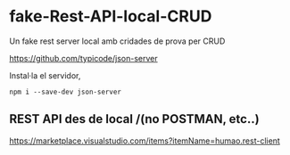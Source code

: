 # fake-Rest-API-local-CRUD
Un fake rest server local amb cridades de prova per CRUD

https://github.com/typicode/json-server

Instal·la el servidor,

    npm i --save-dev json-server

## REST API des de local /(no POSTMAN, etc..)

https://marketplace.visualstudio.com/items?itemName=humao.rest-client



